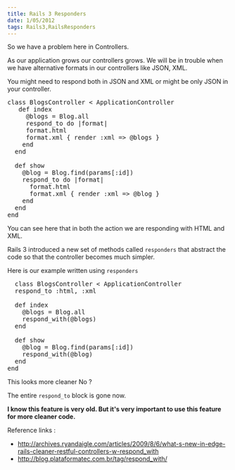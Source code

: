 ```yaml
---
title: Rails 3 Responders
date: 1/05/2012
tags: Rails3,RailsResponders
---
```


<p>So we have a problem here in Controllers.

As our application grows our controllers grows. We will be in trouble when we have alternative formats in our controllers like JSON, XML.
</p>

You might need to respond both in JSON and XML or might be only JSON in your controller.
<pre class="brush:ruby">
class BlogsController &lt; ApplicationController
   def index
     @blogs = Blog.all
     respond_to do |format|
     format.html
     format.xml { render :xml =&gt; @blogs }
    end
  end

  def show
    @blog = Blog.find(params[:id])
    respond_to do |format|
      format.html
      format.xml { render :xml =&gt; @blog }
    end
  end
end
</pre>
<p>You can see here that in both the action we are responding with HTML and XML.

Rails 3 introduced a new set of methods called <code>responders</code> that abstract the code so that the controller becomes much simpler.
</p>

Here is our example written using <code>responders</code>
<pre class="brush:ruby">
  class BlogsController &lt; ApplicationController
  respond_to :html, :xml

  def index
    @blogs = Blog.all
    respond_with(@blogs)
  end

  def show
    @blog = Blog.find(params[:id])
    respond_with(@blog)
  end
end</pre>
<p>This looks more cleaner No ?

The entire <code>respond_to</code> block is gone now.
</p>

<p></p><strong>I know this feature is very old. But it's very important to use this feature for more cleaner code.</strong></p>

Reference links :
<ul>
  <li><a href="http://archives.ryandaigle.com/articles/2009/8/6/what-s-new-in-edge-rails-cleaner-restful-controllers-w-respond_with">http://archives.ryandaigle.com/articles/2009/8/6/what-s-new-in-edge-rails-cleaner-restful-controllers-w-respond_with</a></li>
  <li><a href="http://blog.plataformatec.com.br/tag/respond_with/">http://blog.plataformatec.com.br/tag/respond_with/</a></li>
</ul>


